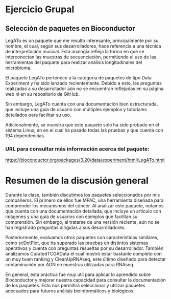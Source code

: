 # Ejercicio Grupal

## Selección de paquetes en Bioconductor 

LegATo es un paquete que me resultó interesante, principalmente por su nombre, 
el cual, según sus desarrolladores, hace referencia a una técnica de interpretación musical. 
Esta analogía refleja la forma en que se interconectan las muestras de secuenciación, 
permitiendo el uso de las herramientas del paquete para realizar análisis longitudinales 
del microbioma.

El paquete LegATo pertenece a la categoría de paquetes de tipo Data Experiment y ha sido 
lanzado recientemente. Debido a esto, las preguntas realizadas a su desarrollador aún no
se encuentran reflejadas en su página web ni en su repositorio de GitHub.

Sin embargo, LegATo cuenta con una documentación bien estructurada, que incluye una guía 
de usuario con múltiples ejemplos y tutoriales detallados para facilitar su uso.

Adicionalmente, se muestra que este paquete solo ha sido probado en el sistema Linux, en 
en el cual ha pasado todas las pruebas y que cuenta con 194 dependencias. 

### URL para consultar más información acerca del paquete:

<https://bioconductor.org/packages/3.20/data/experiment/html/LegATo.html>


# Resumen de la discusión general 

Durante la clase, también discutimos los paquetes seleccionados por mis compañeros. 
El primero de ellos fue MPAC, una herramienta diseñada para comprender los mecanismos 
del cáncer. Al analizar este paquete, notamos que cuenta con una documentación detallada, 
que incluye un artículo con imágenes y una guía de usuarios con ejemplos que facilitan su 
comprensión. Sin embargo, al tratarse de una versión reciente, aún no se han registrado 
preguntas dirigidas a sus desarrolladores.

Posteriormente, evaluamos otros paquetes con características similares, como scDotPlot, 
que ha superado las pruebas en distintos sistemas operativos y cuenta con preguntas resueltas 
por su desarrollador. También analizamos CuratedTCGAData el cual mostró estar bastante completo 
con un muy buen ranking y CleanUpRNAseq, este último diseñado para detectar contaminación por 
ADN en muestras utilizadas para RNAseq.

En general, esta práctica fue muy útil para aplicar lo aprendido sobre Bioconductor y mejorar 
nuestra capacidad para consultar la documentación de los paquetes. Esto nos permitirá seleccionar 
y utilizar paquetes adecuados para futuros análisis bioinformáticos y biológicos. 

